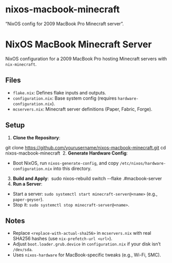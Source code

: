 # nixos-macbook-minecraft
“NixOS config for 2009 MacBook Pro Minecraft server”.
# NixOS MacBook Minecraft Server

NixOS configuration for a 2009 MacBook Pro hosting Minecraft servers with `nix-minecraft`.

## Files
- `flake.nix`: Defines flake inputs and outputs.
- `configuration.nix`: Base system config (requires `hardware-configuration.nix`).
- `mcservers.nix`: Minecraft server definitions (Paper, Fabric, Forge).

## Setup
1. **Clone the Repository**:

​​​​​​​​​​​​​​​​​​​​​​​​​​​​​​​​​​​​​​​​​​​​​​​​​​git clone https://github.com/yourusername/nixos-macbook-minecraft.git
cd nixos-macbook-minecraft
​​​​​​​​​​​​​​​​​​​​​​​​​​​​​​​​​​​​​​​​​​​​​​​​​​
2. **Generate Hardware Config**:
- Boot NixOS, run `nixos-generate-config`, and copy `/etc/nixos/hardware-configuration.nix` into this directory.

3. **Build and Apply**:
​​​​​​​​​​​​​​​​​​​​​​​​​​​​​​​​​​​​​​​​​​​​​​​​​​
sudo nixos-rebuild switch --flake .#macbook-server
​​​​​​​​​​​​​​​​​​​​​​​​​​​​​​​​​​​​​​​​​​​​​​​​​​
4. **Run a Server**:
- Start a server: `sudo systemctl start minecraft-server@<name>` (e.g., `paper-geyser`).
- Stop it: `sudo systemctl stop minecraft-server@<name>`.

## Notes
- Replace `<replace-with-actual-sha256>` in `mcservers.nix` with real SHA256 hashes (use `nix-prefetch-url <url>`).
- Adjust `boot.loader.grub.device` in `configuration.nix` if your disk isn’t `/dev/sda`.
- Uses `nixos-hardware` for MacBook-specific tweaks (e.g., Wi-Fi, SMC).
​​​​​​​​​​​​
